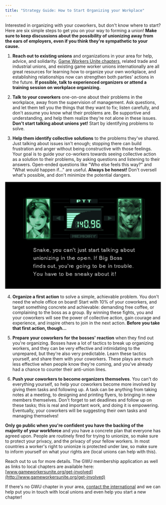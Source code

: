 ```yaml
---
title: "Strategy Guide: How to Start Organizing your Workplace"
---
```

Interested in organizing with your coworkers, but don't know where to start?
Here are six simple steps to get you on your way to forming a union! **Make sure
to keep discussions about the possibility of unionizing away from the ears of
employers, even if you think they're sympathetic to your cause.**


1. **Reach out to existing unions** and organizations in your area for help,
   advice, and solidarity. [Game Workers Unite
   chapters](https://www.gameworkersunite.org), related trade and industrial
   unions, and existing game worker unions internationally are all great
   resources for learning how to organize your own workplace, and establishing
   relationships now can strengthen both parties' actions in the future. **If
   possible, talk to experienced organizers or attend a training session on
   workplace organizing.**

2. **Talk to your coworkers** one-on-one about their problems in the workplace,
   away from the supervision of management. Ask questions, and let them tell you
   the things that they want to fix; listen carefully, and don't assume you know
   what their problems are. Be supportive and understanding, and help them
   realize they're not alone in these issues. **Don't start talking about unions
   yet!** Start by identifying problems to solve.

3. **Help them identify collective solutions** to the problems they've shared.
   Just talking about issues isn't enough; stopping there can build frustration
   and anger without being constructive with those feelings. Your goal is to
   guide your co-workers towards seeing collective action as a solution to their
   problems, by asking questions and listening to their answers. Open-ended
   questions like "Who else feels this way?" and "What would happen if…" are
   useful. **Always be honest!** Don't oversell what's possible, and don't
   minimize the potential dangers.

<div class="md-img">
<img
src="/images/mgs.png"
alt="Snake, you can't just start talking about unionizing in the open. If Big Boss finds out, you're going to be in trouble. You have to be sneaky about it!"
/>
</div>

4. **Organize a first action** to solve a simple, achievable problem. You don't
   need the whole office on board! Start with 10% of your coworkers, and target
   something concrete and achievable: demanding free coffee, or complaining to
   the boss as a group. By winning these fights, you and your coworkers will see
   the power of collective action, gain courage and experience, and inspire
   others to join in the next action. **Before you take that first action,
   though…**

5. **Prepare your coworkers for the bosses' reaction** when they find out you're
   organizing. Bosses have a lot of tactics to break up organizing workers, and
   they can be very effective and intimidating to the unprepared, but they're
   also very predictable. Learn these tactics yourself, and share them with your
   coworkers. These plays are much less effective when people know they're
   coming, and you've already had a chance to counter their anti-union lines.

6. **Push your coworkers to become organizers themselves**. You can't do
   everything yourself, so help your coworkers become more involved by giving
   them tasks and following up. A task can be anything from taking notes at a
   meeting, to designing and printing flyers, to bringing in new members
   themselves. Don't forget to set deadlines and follow up on these tasks; this
   is real and important work, and doing it is empowering. Eventually, your
   coworkers will be suggesting their own tasks and managing themselves!

**Only go public when you're confident you have the backing of the majority of
your workforce** and you have a concrete plan that everyone has agreed upon.
People are routinely fired for trying to unionize, so make sure to protect your
privacy, and the privacy of your fellow workers. In most countries a worker's
right to unionize is protected under law, so make sure to inform yourself on
what your rights are (local unions can help with this).

Reach out to us for more details. The GWU membership application as well as
links to local chapters are available here:
[www.gameworkersunite.org/get-involved](http://www.gameworkersunite.org/get-involved)

If there's no GWU chapter in your area, [contact the
international](https://www.gameworkersunite.org/contact-us) and we can help put
you in touch with local unions and even help you start a new chapter!

